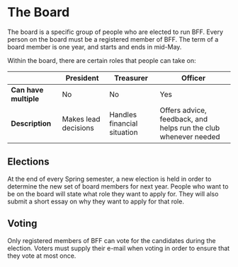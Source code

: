 # The Board
The board is a specific group of people who are elected to run BFF. Every person on the board must be a registered member of BFF. The term of a board member is one year, and starts and ends in mid-May.

Within the board, there are certain roles that people can take on:

|	                      | President	            | Treasurer	                  | Officer |
|-----------------------|-----------------------|-----------------------------|---------|
| **Can have multiple**	| No	                  | No                          |	Yes     |
| **Description**	      | Makes lead decisions	| Handles financial situation	| Offers advice, feedback, and helps run the club whenever needed |

## Elections
At the end of every Spring semester, a new election is held in order to determine the new set of board members for next year. People who want to be on the board will state what role they want to apply for. They will also submit a short essay on why they want to apply for that role.

## Voting
Only registered members of BFF can vote for the candidates during the election. Voters must supply their e-mail when voting in order to ensure that they vote at most once.
